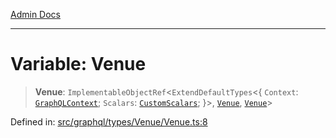 [Admin Docs](/)

***

# Variable: Venue

> **Venue**: `ImplementableObjectRef`\<`ExtendDefaultTypes`\<\{ `Context`: [`GraphQLContext`](../../../../context/type-aliases/GraphQLContext.md); `Scalars`: [`CustomScalars`](../../../../scalars/type-aliases/CustomScalars.md); \}\>, [`Venue`](../type-aliases/Venue.md), [`Venue`](../type-aliases/Venue.md)\>

Defined in: [src/graphql/types/Venue/Venue.ts:8](https://github.com/Sourya07/talawa-api/blob/61a1911602b2f0aac7635e08ae2918f4f768e8ff/src/graphql/types/Venue/Venue.ts#L8)

